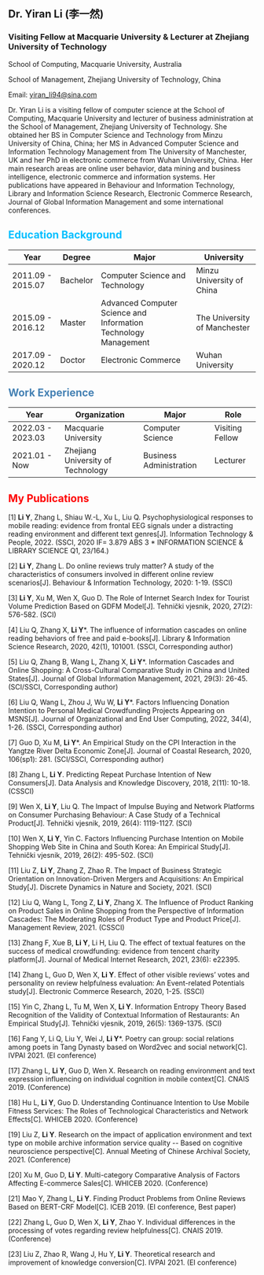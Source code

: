 <!--
 * @Author: yiran_li94@sina.com
 * @Date: 2022-06-01 23:18:09
 * @LastEditors: Yiran Li
 * @LastEditTime: 2022-06-02 13:19:52
 * @FilePath: /Yi-Ran-Li.github.io/index.md
-->

## Dr. Yiran Li (李一然)
### Visiting Fellow at Macquarie University & Lecturer at Zhejiang University of Technology

School of Computing, Macquarie University, Australia

School of Management, Zhejiang University of Technology, China

Email: yiran_li94@sina.com 

Dr. Yiran Li is a visiting fellow of computer science at the School of Computing, Macquarie University and lecturer of business administration at the School of Management, Zhejiang University of Technology. She obtained her BS in Computer Science and Technology from Minzu University of China, China; her MS in Advanced Computer Science and Information Technology Management from The University of Manchester, UK and her PhD in electronic commerce from Wuhan University, China. Her main research areas are online user behavior, data mining and business intelligence, electronic commerce and information systems. Her publications have appeared in Behaviour and Information Technology, Library and Information Science Research, Electronic Commerce Research, Journal of Global Information Management and some international conferences.

## <font color=deepskyblue> Education Background</font>

| Year | Degree | Major | University |
| ----- | ------ | ------- | -------- |
| 2011.09 - 2015.07 | Bachelor | Computer Science and Technology | Minzu University of China |
| 2015.09 - 2016.12 | Master | Advanced Computer Science and Information Technology Management | The University of Manchester |
| 2017.09 - 2020.12 | Doctor | Electronic Commerce | Wuhan University |

## <font color=steelblue> Work Experience</font>

| Year | Organization | Major | Role |
| ----- | ------ | ------- | -------- |
| 2022.03 - 2023.03 | Macquarie University | Computer Science | Visiting Fellow |
| 2021.01 - Now | Zhejiang University of Technology | Business Administration | Lecturer |

## <font color=red> My Publications</font>

[1] **Li Y**, Zhang L, Shiau W.-L, Xu L, Liu Q. Psychophysiological responses to mobile reading: evidence from frontal EEG signals under a distracting reading environment and different text genres[J]. Information Technology & People, 2022. (SSCI, 2020 IF= 3.879 ABS 3 * INFORMATION SCIENCE & LIBRARY SCIENCE Q1, 23/164.) <cr>

[2] **Li Y**, Zhang L. Do online reviews truly matter? A study of the characteristics of consumers involved in different online review scenarios[J]. Behaviour & Information Technology, 2020: 1-19. (SSCI) <cr>

[3] **Li Y**, Xu M, Wen X, Guo D. The Role of Internet Search Index for Tourist Volume Prediction Based on GDFM Model[J]. Tehnički vjesnik, 2020, 27(2): 576-582. (SCI) <cr>

[4] Liu Q, Zhang X, **Li Y***. The influence of information cascades on online reading behaviors of free and paid e-books[J]. Library & Information Science Research, 2020, 42(1), 101001. (SSCI, Corresponding author) <cr>

[5] Liu Q, Zhang B, Wang L, Zhang X, **Li Y***. Information Cascades and Online Shopping: A Cross-Cultural Comparative Study in China and United States[J]. Journal of Global Information Management, 2021, 29(3): 26-45. (SCI/SSCI, Corresponding author) <cr>

[6] Liu Q, Wang L, Zhou J, Wu W, **Li Y***. Factors Influencing Donation Intention to Personal Medical Crowdfunding Projects Appearing on MSNS[J]. Journal of Organizational and End User Computing, 2022, 34(4), 1-26. (SSCI, Corresponding author) <cr>

[7] Guo D, Xu M, **Li Y***. An Empirical Study on the CPI Interaction in the Yangtze River Delta Economic Zone[J]. Journal of Coastal Research, 2020, 106(sp1): 281. (SCI/SSCI, Corresponding author) <cr>

[8] Zhang L, **Li Y**. Predicting Repeat Purchase Intention of New Consumers[J]. Data Analysis and Knowledge Discovery, 2018, 2(11): 10-18. (CSSCI) <cr>

[9] Wen X, **Li Y**, Liu Q. The Impact of Impulse Buying and Network Platforms on Consumer Purchasing Behaviour: A Case Study of a Technical Product[J]. Tehnički vjesnik, 2019, 26(4): 1119-1127. (SCI) <cr>

[10] Wen X, **Li Y**, Yin C. Factors Influencing Purchase Intention on Mobile Shopping Web Site in China and South Korea: An Empirical Study[J]. Tehnički vjesnik, 2019, 26(2): 495-502. (SCI) <cr>

[11] Liu Z, **Li Y**, Zhang Z, Zhao R. The Impact of Business Strategic Orientation on Innovation-Driven Mergers and Acquisitions: An Empirical Study[J]. Discrete Dynamics in Nature and Society, 2021. (SCI) <cr>

[12] Liu Q, Wang L, Tong Z, **Li Y**, Zhang X. The Influence of Product Ranking on Product Sales in Online Shopping from the Perspective of Information Cascades: The Moderating Roles of Product Type and Product Price[J]. Management Review, 2021. (CSSCI) <cr>

[13] Zhang F, Xue B, **Li Y**, Li H, Liu Q. The effect of textual features on the success of medical crowdfunding: evidence from tencent charity platform[J]. Journal of Medical Internet Research, 2021, 23(6): e22395. <cr>

[14] Zhang L, Guo D, Wen X, **Li Y**. Effect of other visible reviews’ votes and personality on review helpfulness evaluation: An Event-related Potentials study[J]. Electronic Commerce Research, 2020, 1-25. (SSCI) <cr>

[15] Yin C, Zhang L, Tu M, Wen X, **Li Y**. Information Entropy Theory Based Recognition of the Validity of Contextual Information of Restaurants: An Empirical Study[J]. Tehnički vjesnik, 2019, 26(5): 1369-1375. (SCI) <cr>

[16] Fang Y, Li Q, Liu Y, Wei J, **Li Y***. Poetry can group: social relations among poets in Tang Dynasty based on Word2vec and social network[C]. IVPAI 2021. (EI conference) <cr>

[17] Zhang L, **Li Y**, Guo D, Wen X. Research on reading environment and text expression influencing on individual cognition in mobile context[C]. CNAIS 2019. (Conference) <cr>

[18] Hu L, **Li Y**, Guo D. Understanding Continuance Intention to Use Mobile Fitness Services: The Roles of Technological Characteristics and Network Effects[C]. WHICEB 2020. (Conference) <cr>

[19] Liu Z, **Li Y**. Research on the impact of application environment and text type on mobile archive information service quality -- Based on cognitive neuroscience perspective[C]. Annual Meeting of Chinese Archival Society, 2021. (Conference) <cr>

[20] Xu M, Guo D, **Li Y**. Multi-category Comparative Analysis of Factors Affecting E-commerce Sales[C]. WHICEB 2020. (Conference) <cr>

[21] Mao Y, Zhang L, **Li Y**. Finding Product Problems from Online Reviews Based on BERT-CRF Model[C]. ICEB 2019. (EI conference, Best paper) <cr>

[22] Zhang L, Guo D, Wen X, **Li Y**, Zhao Y. Individual differences in the processing of votes regarding review helpfulness[C]. CNAIS 2019. (Conference) <cr>

[23] Liu Z, Zhao R, Wang J, Hu Y, **Li Y**. Theoretical research and improvement of knowledge conversion[C]. IVPAI 2021. (EI conference) <cr>
